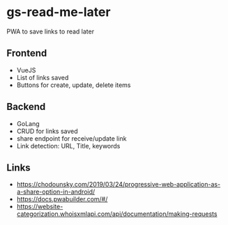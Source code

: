 # gs-read-me-later
PWA to save links to read later

## Frontend

- VueJS
- List of links saved
- Buttons for create, update, delete items

## Backend

- GoLang
- CRUD for links saved
- share endpoint for receive/update link
- Link detection: URL, Title, keywords

## Links

- https://chodounsky.com/2019/03/24/progressive-web-application-as-a-share-option-in-android/
- https://docs.pwabuilder.com/#/
- https://website-categorization.whoisxmlapi.com/api/documentation/making-requests
